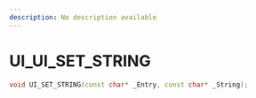 ```yaml
---
description: No description available 
---
```


# UI\_UI_SET_STRING

```cpp
void UI_SET_STRING(const char* _Entry, const char* _String);
```